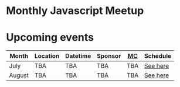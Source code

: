 # Monthly Javascript Meetup

# Upcoming events

| Month  | Location | Datetime | Sponsor | [MC](#5) | Schedule               |
|--------|----------|----------|---------|----------|------------------------|
| July   | TBA      | TBA      | TBA     | TBA      | [See here](2015/07.md) |
| August | TBA      | TBA      | TBA     | TBA      | [See here](2015/08.md) |
